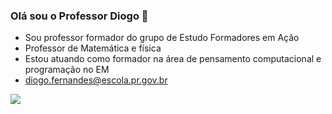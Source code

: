 ### Olá sou o Professor Diogo 👋
- Sou professor formador do grupo de Estudo Formadores em Ação
- Professor de Matemática e física
- Estou atuando como formador na área de pensamento computacional e programação no EM
- diogo.fernandes@escola.pr.gov.br

[![](https://img.shields.io/badge/Scratch-4D97FF?style=for-the-badge&logo=Scratch&logoColor=white)](https://scratch.mit.edu/)

<!--
**profdiogo/profdiogo** is a ✨ _special_ ✨ repository because its `README.md` (this file) appears on your GitHub profile.

Here are some ideas to get you started:

- 🔭 I’m currently working on ...
- 🌱 I’m currently learning ...
- 👯 I’m looking to collaborate on ...
- 🤔 I’m looking for help with ...
- 💬 Ask me about ...
- 📫 How to reach me: ...
- 😄 Pronouns: ...
- ⚡ Fun fact: ...
-->

